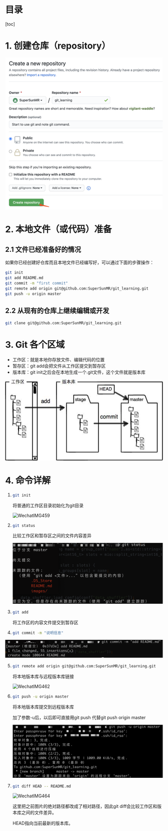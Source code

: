 # 目录

[toc]

# 1. 创建仓库（repository）

![](./images/create_new_repository.png)

# 2. 本地文件（或代码）准备

## 2.1 文件已经准备好的情况

如果你已经创建好仓库而且本地文件已经编写好，可以通过下面的步骤操作：

```bash
git init
git add README.md
git commit -m "first commit"
git remote add origin git@github.com:SuperSunMR/git_learning.git
git push -u origin master
```

## 2.2 从现有的仓库上继续编辑或开发

```bash
git clone git@github.com:SuperSunMR/git_learning.git
```

# 3. Git 各个区域

- 工作区：就是本地你存放文件、编辑代码的位置
- 暂存区：git add会把文件从工作区提交到暂存区
- 版本库：git init之后会在本地生成一个.git文件，这个文件就是版本库

<img src="./images/workspace_tmpspace_diff.jpeg" alt="workspace_tmpspace_diff" style="zoom:150%;" />

# 4. 命令详解

1. ```bash
   git init
   ```

   将普通的工作区目录初始化为git目录

   ![WechatIMG459](./images/WechatIMG459.png)

2. ```bash
   git status
   ```

   比较工作区和暂存区之间的文件内容差异

   ![WechatIMG460](./images/WechatIMG460.png)

3. ```bash
   git add
   ```

   将工作区的内容文件提交到暂存区

4. ```bash
   git commit -m "说明信息"
   ```

![WechatIMG461](./images/WechatIMG461.png)

5. ```bash
   git remote add origin git@github.com:SuperSunMR/git_learning.git
   ```

   将本地版本库与远程版本库链接

   ![WechatIMG462](./images/WechatIMG462.png)

6. ```bash
   git push -u origin master
   ```

   将本地版本库提交到远程版本库

   加了参数-u后，以后即可直接用git push 代替git push origin master

   ![WechatIMG463](./images/WechatIMG463.png)

7. ```bash
   git diff HEAD -- README.md
   ```

   ![WechatIMG464](./images/WechatIMG464.png)

   这里把之前图片的绝对路径都改成了相对路径，因此git diff会比较工作区和版本库之间的文件差异。

   HEAD指向当前最新的版本库。